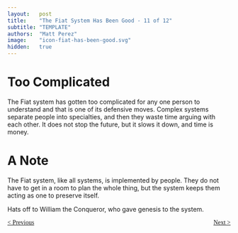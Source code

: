 ```yaml
---
layout:   post
title:    "The Fiat System Has Been Good - 11 of 12"
subtitle: "TEMPLATE"
authors:  "Matt Perez"
image:    "icon-fiat-has-been-good.svg"
hidden:   true
---
```


<div style="display:none; ">
 <p>Time for an alternative.</p>
</div>

<h1>Too Complicated</h1>
 <p>The Fiat system has gotten too complicated for any one person to understand and that is one of its defensive moves. Complex systems separate people into specialties, and then they waste time arguing with each other. It does not stop the future, but it slows it down, and time is money.</p>

<h1>A Note</h1>
 <p>The Fiat system, like all systems, is implemented by people. They do not have to get in a room to plan the whole thing, but the system keeps them acting as one to preserve itself.</p>
 <p>Hats off to William the Conqueror, who gave genesis to the system.</p>
 <p>

<div style="margin-bottom:1in; font-family: American Typewriter, serif; ">
 <span style="float:left; ">
  <a href="https://radicalcompanies.com/2024/12/13/10-the-fiat-system-has-been-good">&lt; Previous</a>
 </span>
 <span style="float:right; ">
  <a href="https://radicalcompanies.com/2024/12/15/12-the-fiat-system-has-been-good">Next &gt;</a>
 </span>
</div>